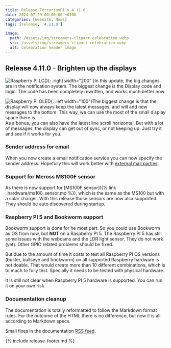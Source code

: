 ```yaml
---
title: Release TerrariumPI v 4.11.0
date: 2024-07-29 00:00:00 +0100
categories: [Website, News]
tags: [release, '4.11.0']

image:
  path: /assets/img/streamers-clipart-celebration.webp
  src: /assets/img/streamers-clipart-celebration.webp
  alt: Celebration header image
---
```


## Release 4.11.0 - Brighten up the displays

![Raspberry PI LCD](/assets/img/LCD_16x2.webp){: .right width="200" }In this
update, the big changes are in the notification system. The biggest change is
the Display code and logic. The code has been completely rewritten, and works
much better now.

![Raspberry PI OLED](/assets/img/OLED.webp){: .left width="100"}The biggest
change is that the display will now always keep the latest messages, and will
add new messages to the bottom. This way, we can use the most of the small
display space there is. \
As a bonus, you can also have the latest line scroll horizontal. But with a lot
of messages, the display can get out of sync, or not keeping up. Just try it and
see if it works for you.

### Sender address for email

When you now create a email notification service you can now specify the sender
address. Hopefully this will work better with
[external mail parties](https://github.com/theyosh/TerrariumPI/issues/926).

### Support for Meross MS100F sensor

As there is now support for [MS100F
sensor]({% link _hardware/ms100_sensor.md %}), which is the same as the MS100 but
with a solar charger. With this release those sensors are now also supported. They
should be auto discovered during startup.

### Raspberry PI 5 and Bookworm support

Bookworm support is done for he most part. So you could use Bookworm as OS from
now, but **NOT** on a Raspberry PI 5. The Raspberry PI 5 has still some issues
with the webcams and the LDR light sensor. They do not work (yet). Other GPIO
related problems should be fixed.

But due to the amount of time it costs to test all Raspberry PI OS versions
(buster, bullseye and bookworm) on all supported Raspberry hardware is not
doable. That would create more than 10 different combinations, which is to much
to fully test. Specially it needs to be tested with physical hardware.

It is still not clear when Raspberry PI 5 hardware is supported. You can run it
on your own risk.

### Documentation cleanup

The documentation is totally reformatted to follow the Markdown format rules.
For the outcome of the HTML there is no difference, but now it is all according
to Markdown specs.

Small fixes in the documentation
[RSS feed](https://theyosh.github.io/TerrariumPI/feed.xml).

{% include release-footer.md %}
